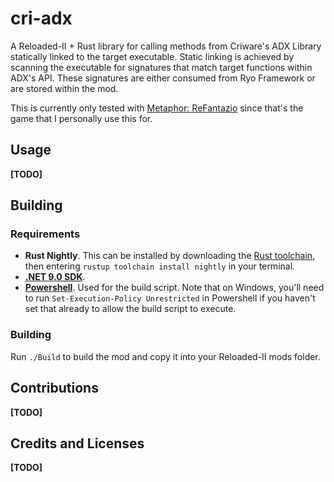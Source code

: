 # cri-adx

A Reloaded-II + Rust library for calling methods from Criware's ADX Library statically linked to the target executable. 
Static linking is achieved by scanning the executable for signatures that match target functions within ADX's API. 
These signatures are either consumed from Ryo Framework or are stored within the mod.

This is currently only tested with [Metaphor: ReFantazio](https://store.steampowered.com/app/2679460/Metaphor_ReFantazio/) since that's the game that I personally use this for.

## Usage

**[TODO]**

## Building

### Requirements

- **Rust Nightly**. This can be installed by downloading the [Rust toolchain](https://www.rust-lang.org/tools/install), then entering `rustup toolchain install nightly` in your terminal.
- [**.NET 9.0 SDK**](https://dotnet.microsoft.com/en-us/download/dotnet/9.0).
- [**Powershell**](https://learn.microsoft.com/en-us/powershell/scripting/install/installing-powershell). Used for the build script. Note that on Windows, you'll need to run `Set-Execution-Policy Unrestricted` in Powershell if you haven't set that already to allow the build script to execute.

### Building

Run `./Build` to build the mod and copy it into your Reloaded-II mods folder.

## Contributions

**[TODO]**

## Credits and Licenses

**[TODO]**